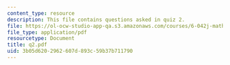 ```yaml
---
content_type: resource
description: This file contains questions asked in quiz 2.
file: https://ol-ocw-studio-app-qa.s3.amazonaws.com/courses/6-042j-mathematics-for-computer-science-fall-2005/3b05d6202962607d893c59b37b711790_q2.pdf
file_type: application/pdf
resourcetype: Document
title: q2.pdf
uid: 3b05d620-2962-607d-893c-59b37b711790
---
```

